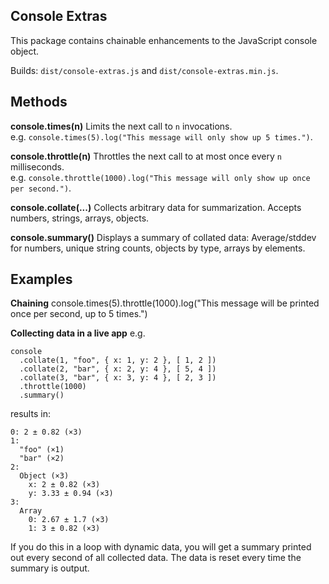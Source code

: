 Console Extras
--------------

This package contains chainable enhancements to the JavaScript console object.

Builds: `dist/console-extras.js` and `dist/console-extras.min.js`.

Methods
-------

__console.times(n)__
Limits the next call to `n` invocations.  
e.g. `console.times(5).log("This message will only show up 5 times.")`.

__console.throttle(n)__
Throttles the next call to at most once every `n` milliseconds.  
e.g. `console.throttle(1000).log("This message will only show up once per second.")`.

__console.collate(...)__
Collects arbitrary data for summarization. Accepts numbers, strings, arrays, objects.

__console.summary()__
Displays a summary of collated data: Average/stddev for numbers, unique string counts, objects by type, arrays by elements.


Examples
-----

__Chaining__
console.times(5).throttle(1000).log("This message will be printed once per second, up to 5 times.")

__Collecting data in a live app__
e.g.
```
console
  .collate(1, "foo", { x: 1, y: 2 }, [ 1, 2 ])
  .collate(2, "bar", { x: 2, y: 4 }, [ 5, 4 ])
  .collate(3, "bar", { x: 3, y: 4 }, [ 2, 3 ])
  .throttle(1000)
  .summary()
```

results in:

```
0: 2 ± 0.82 (×3)
1: 
  "foo" (×1)
  "bar" (×2)
2: 
  Object (×3)
    x: 2 ± 0.82 (×3)
    y: 3.33 ± 0.94 (×3)
3: 
  Array
    0: 2.67 ± 1.7 (×3)
    1: 3 ± 0.82 (×3)
```

If you do this in a loop with dynamic data, you will get a summary printed out every second of all collected data. The data is reset every time the summary is output.
